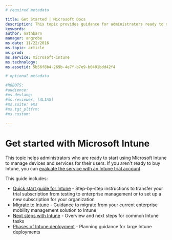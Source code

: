 ```yaml
---
# required metadata

title: Get Started | Microsoft Docs
description: This topic provides guidance for administrators ready to deploy Microsoft Intune to the enterprise production environment they manage.
keywords:
author: nathbarn
manager: angrobe
ms.date: 11/22/2016
ms.topic: article
ms.prod:
ms.service: microsoft-intune
ms.technology:
ms.assetid: 5b56f8b4-269b-4e7f-b7e9-b0401bdd42f4

# optional metadata

#ROBOTS:
#audience:
#ms.devlang:
#ms.reviewer: [ALIAS]
#ms.suite: ems
#ms.tgt_pltfrm:
#ms.custom:

---
```


# Get started with Microsoft Intune

This topic helps administrators who are ready to start using Microsoft Intune to manage devices and services for their users. If you aren't ready to buy Intune, you can [evaluate the service with an Intune trial account](https://docs.microsoft.com/intune/understand-explore/get-started-with-a-30-day-trial-of-microsoft-intune).

This guide includes:
- [Quick start guide for Intune](start-with-a-paid-subscription-to-microsoft-intune.md) - Step-by-step instructions to transfer your trial subscription from testing to enterprise management or to set up a new subscription for your organization
- [Migrate to Intune](migrate-to-intune.md) - Guidance to migrate from your current enterprise mobility management solution to Intune
- [Next steps with Intune](prevent-company-data-leaks-from-Office-365-mobile-apps.md) - Overview and next steps for common Intune tasks
- [Phases of Intune deployment](rollout-phases-for-microsoft-intune-deployment.md) - Planning guidance for large Intune deployments
